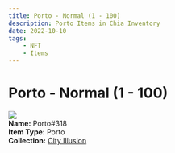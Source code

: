 ```yaml
---
title: Porto - Normal (1 - 100)
description: Porto Items in Chia Inventory
date: 2022-10-10
tags:
    - NFT
    - Items
---
```


# Porto - Normal (1 - 100)
<div class="item_thumbnail">
<img loading="lazy" src="https://o4izw64ssevsvdnjg5ed2spzlohxuceci6unzapgnhpc6resbi.arweave.net/dxGbe5KRKyqNqTdIPUn5W49-6CIJHqNyB5mneL0SSCs"><br/>
<div><strong>Name:</strong> Porto#318</div>
<div><strong>Item Type:</strong> Porto</div>
<div><strong>Collection:</strong> <a href="https://www.spacescan.io/xch/nft/collection/col1lend2dcn558km4wcwta4xnkfv3xpcmlp9kyt0m909emvfxechlyqdl5ndg">City Illusion</a></div>
</div>

